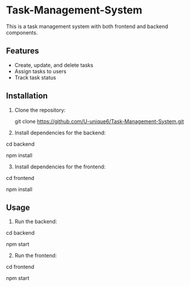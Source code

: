 # Task-Management-System


This is a task management system with both frontend and backend components.

## Features

- Create, update, and delete tasks
- Assign tasks to users
- Track task status

## Installation

1. Clone the repository:

   git clone https://github.com/U-unique6/Task-Management-System.git

2. Install dependencies for the backend:

cd backend

npm install

3. Install dependencies for the frontend:

cd frontend

npm install

## Usage

1. Run the backend:

cd backend

npm start

2. Run the frontend:

cd frontend

npm start



